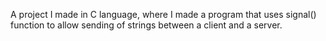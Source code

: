 A project I made in C language, where I made a program that uses signal() function to allow sending of strings between a client and a server.
